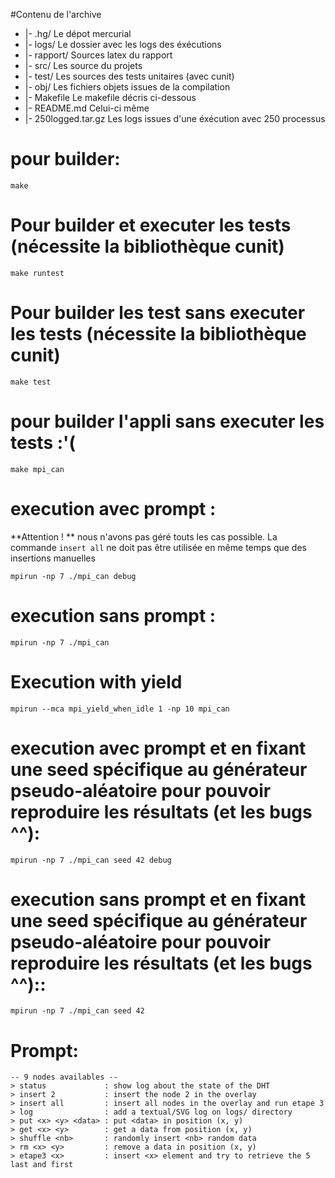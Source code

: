 #Contenu de l'archive
* |- .hg/       Le dépot mercurial
* |- logs/      Le dossier avec les logs des éxécutions
* |- rapport/   Sources latex du rapport
* |- src/       Les source du projets
* |- test/      Les sources des tests unitaires (avec cunit)
* |- obj/       Les fichiers objets issues de la compilation
* |- Makefile   Le makefile décris ci-dessous
* |- README.md  Celui-ci même
* |- 250logged.tar.gz  Les logs issues d'une éxécution avec 250 processus

# pour builder:

    make


# Pour builder et executer les tests (nécessite la bibliothèque cunit)

    make runtest


# Pour builder les test sans executer les tests (nécessite la bibliothèque cunit)

    make test


# pour builder l'appli sans executer les tests  :'(

    make mpi_can

# execution avec prompt :
**Attention ! **
nous n'avons pas géré touts les cas possible. La commande `insert all` ne doit pas être utilisée en même temps que des insertions manuelles

    mpirun -np 7 ./mpi_can debug


# execution sans prompt :

    mpirun -np 7 ./mpi_can


# Execution with yield
    mpirun --mca mpi_yield_when_idle 1 -np 10 mpi_can

# execution avec prompt et en fixant une seed spécifique au générateur pseudo-aléatoire pour pouvoir reproduire les résultats (et les bugs ^^):

    mpirun -np 7 ./mpi_can seed 42 debug


# execution sans prompt et en fixant une seed spécifique au générateur pseudo-aléatoire pour pouvoir reproduire les résultats (et les bugs ^^)::

    mpirun -np 7 ./mpi_can seed 42


# Prompt:

    -- 9 nodes availables --
    > status             : show log about the state of the DHT
    > insert 2           : insert the node 2 in the overlay
    > insert all         : insert all nodes in the overlay and run etape 3
    > log                : add a textual/SVG log on logs/ directory
    > put <x> <y> <data> : put <data> in position (x, y)
    > get <x> <y>        : get a data from position (x, y)
    > shuffle <nb>       : randomly insert <nb> random data
    > rm <x> <y>         : remove a data in position (x, y)
    > etape3 <x>         : insert <x> element and try to retrieve the 5 last and first
